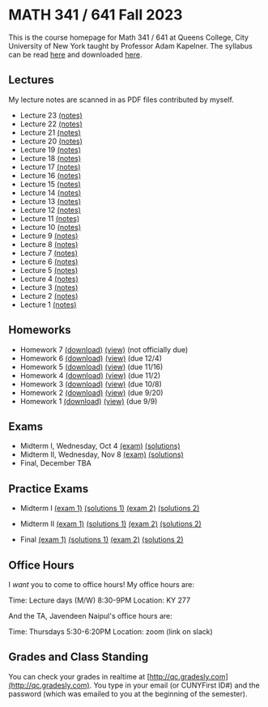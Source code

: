 # MATH 341 / 641 Fall 2023

This is the course homepage for Math 341 / 641 at Queens College, City University of New York taught by Professor Adam Kapelner. The syllabus can be read [here](https://github.com/kapelner/QC_MATH_341_Fall_2023/blob/main/syllabus/syllabus.pdf) and downloaded [here](https://raw.githubusercontent.com/kapelner/QC_MATH_341_Fall_2023/main/syllabus/syllabus.pdf).


## Lectures

My lecture notes are scanned in as PDF files contributed by myself.

<!---->
* Lecture 23 [(notes)](https://github.com/kapelner/QC_MATH_341_Fall_2023/blob/main/lectures/lec23.pdf)
* Lecture 22 [(notes)](https://github.com/kapelner/QC_MATH_341_Fall_2023/blob/main/lectures/lec22.pdf)
* Lecture 21 [(notes)](https://github.com/kapelner/QC_MATH_341_Fall_2023/blob/main/lectures/lec21.pdf)
* Lecture 20 [(notes)](https://github.com/kapelner/QC_MATH_341_Fall_2023/blob/main/lectures/lec20.pdf)
* Lecture 19 [(notes)](https://github.com/kapelner/QC_MATH_341_Fall_2023/blob/main/lectures/lec19.pdf)
* Lecture 18 [(notes)](https://github.com/kapelner/QC_MATH_341_Fall_2023/blob/main/lectures/lec18.pdf)
* Lecture 17 [(notes)](https://github.com/kapelner/QC_MATH_341_Fall_2023/blob/main/lectures/lec17.pdf)
* Lecture 16 [(notes)](https://github.com/kapelner/QC_MATH_341_Fall_2023/blob/main/lectures/lec16.pdf)
* Lecture 15 [(notes)](https://github.com/kapelner/QC_MATH_341_Fall_2023/blob/main/lectures/lec15.pdf)
* Lecture 14 [(notes)](https://github.com/kapelner/QC_MATH_341_Fall_2023/blob/main/lectures/lec14.pdf)
* Lecture 13 [(notes)](https://github.com/kapelner/QC_MATH_341_Fall_2023/blob/main/lectures/lec13.pdf)
* Lecture 12 [(notes)](https://github.com/kapelner/QC_MATH_341_Fall_2023/blob/main/lectures/lec12.pdf)
* Lecture 11 [(notes)](https://github.com/kapelner/QC_MATH_341_Fall_2023/blob/main/lectures/lec11.pdf)
* Lecture 10 [(notes)](https://github.com/kapelner/QC_MATH_341_Fall_2023/blob/main/lectures/lec10.pdf)
* Lecture 9 [(notes)](https://github.com/kapelner/QC_MATH_341_Fall_2023/blob/main/lectures/lec09.pdf)
* Lecture 8 [(notes)](https://github.com/kapelner/QC_MATH_341_Fall_2023/blob/main/lectures/lec08.pdf)
* Lecture 7 [(notes)](https://github.com/kapelner/QC_MATH_341_Fall_2023/blob/main/lectures/lec07.pdf)
* Lecture 6 [(notes)](https://github.com/kapelner/QC_MATH_341_Fall_2023/blob/main/lectures/lec06.pdf)
* Lecture 5 [(notes)](https://github.com/kapelner/QC_MATH_341_Fall_2023/blob/main/lectures/lec05.pdf)
* Lecture 4 [(notes)](https://github.com/kapelner/QC_MATH_341_Fall_2023/blob/main/lectures/lec04.pdf)
* Lecture 3 [(notes)](https://github.com/kapelner/QC_MATH_341_Fall_2023/blob/main/lectures/lec03.pdf)
* Lecture 2 [(notes)](https://github.com/kapelner/QC_MATH_341_Fall_2023/blob/main/lectures/lec02.pdf)
* Lecture 1 [(notes)](https://github.com/kapelner/QC_MATH_341_Fall_2023/blob/main/lectures/lec01.pdf)


## Homeworks

<!--
* Homework 9 [(download)](https://github.com/kapelner/QC_MATH_341_Fall_2023/blob/main/homeworks/hw09/hw09.pdf?raw=true) [(view)](https://github.com/kapelner/QC_MATH_341_Fall_2023/blob/main/homeworks/hw09/hw09.pdf) (due 12/12)
* Homework 8 [(download)](https://github.com/kapelner/QC_MATH_341_Fall_2023/blob/main/homeworks/hw08/hw08.pdf?raw=true) [(view)](https://github.com/kapelner/QC_MATH_341_Fall_2023/blob/main/homeworks/hw08/hw08.pdf) (due 12/2)-->
* Homework 7 [(download)](https://github.com/kapelner/QC_MATH_341_Fall_2023/blob/main/homeworks/hw07/hw07.pdf?raw=true) [(view)](https://github.com/kapelner/QC_MATH_341_Fall_2023/blob/main/homeworks/hw07/hw07.pdf) (not officially due)
* Homework 6 [(download)](https://github.com/kapelner/QC_MATH_341_Fall_2023/blob/main/homeworks/hw06/hw06.pdf?raw=true) [(view)](https://github.com/kapelner/QC_MATH_341_Fall_2023/blob/main/homeworks/hw06/hw06.pdf) (due 12/4)
* Homework 5 [(download)](https://github.com/kapelner/QC_MATH_341_Fall_2023/blob/main/homeworks/hw05/hw05.pdf?raw=true) [(view)](https://github.com/kapelner/QC_MATH_341_Fall_2023/blob/main/homeworks/hw05/hw05.pdf) (due 11/16)
* Homework 4 [(download)](https://github.com/kapelner/QC_MATH_341_Fall_2023/blob/main/homeworks/hw04/hw04.pdf?raw=true) [(view)](https://github.com/kapelner/QC_MATH_341_Fall_2023/blob/main/homeworks/hw04/hw04.pdf) (due 11/2)
* Homework 3 [(download)](https://github.com/kapelner/QC_MATH_341_Fall_2023/blob/main/homeworks/hw03/hw03.pdf?raw=true) [(view)](https://github.com/kapelner/QC_MATH_341_Fall_2023/blob/main/homeworks/hw03/hw03.pdf) (due 10/8)
* Homework 2 [(download)](https://github.com/kapelner/QC_MATH_341_Fall_2023/blob/main/homeworks/hw02/hw02.pdf?raw=true) [(view)](https://github.com/kapelner/QC_MATH_341_Fall_2023/blob/main/homeworks/hw02/hw02.pdf) (due 9/20)
* Homework 1 [(download)](https://github.com/kapelner/QC_MATH_341_Fall_2023/blob/main/homeworks/hw01/hw01.pdf?raw=true) [(view)](https://github.com/kapelner/QC_MATH_341_Fall_2023/blob/main/homeworks/hw01/hw01.pdf) (due 9/9)


## Exams

* Midterm I, Wednesday, Oct 4 [(exam)](https://github.com/kapelner/QC_MATH_341_Fall_2023/blob/main/exams/midterm1/midterm1.pdf) [(solutions)](https://github.com/kapelner/QC_MATH_341_Fall_2023/blob/main/exams/midterm1/midterm1_solutions.pdf)
* Midterm II, Wednesday, Nov 8 [(exam)](https://github.com/kapelner/QC_MATH_341_Fall_2023/blob/main/exams/midterm2/midterm2.pdf) [(solutions)](https://github.com/kapelner/QC_MATH_341_Fall_2023/blob/main/exams/midterm2/midterm2_solutions.pdf)
* Final, December TBA

## Practice Exams

* Midterm I [(exam 1)](https://github.com/kapelner/QC_Math_369_Fall_2020/blob/master/exams/midterm1/midterm1.pdf) [(solutions 1)](https://github.com/kapelner/QC_Math_369_Fall_2020/blob/master/exams/midterm1/midterm1_solutions.pdf) [(exam 2)](https://github.com/kapelner/QC_Math_369_Fall_2021/blob/master/exams/midterm1/midterm1.pdf) [(solutions 2)](https://github.com/kapelner/QC_Math_369_Fall_2021/blob/master/exams/midterm1/midterm1_solutions.pdf)

* Midterm II [(exam 1)](https://github.com/kapelner/QC_Math_369_Fall_2020/blob/master/exams/midterm2/midterm2.pdf) [(solutions 1)](https://github.com/kapelner/QC_Math_369_Fall_2020/blob/master/exams/midterm2/midterm2_solutions.pdf) [(exam 2)](https://github.com/kapelner/QC_Math_369_Fall_2021/blob/master/exams/midterm2/midterm2.pdf) [(solutions 2)](https://github.com/kapelner/QC_Math_369_Fall_2021/blob/master/exams/midterm2/midterm2_solutions.pdf) 

* Final [(exam 1)](https://github.com/kapelner/QC_Math_369_Fall_2020/blob/master/exams/final/final.pdf) [(solutions 1)](https://github.com/kapelner/QC_Math_369_Fall_2020/blob/master/exams/final/final_solutions.pdf) [(exam 2)](https://github.com/kapelner/QC_Math_369_Fall_2021/blob/master/exams/final/final.pdf) [(solutions 2)](https://github.com/kapelner/QC_Math_369_Fall_2021/blob/master/exams/final/final_solutions.pdf)

## Office Hours

I *want* you to come to office hours! My office hours are:

Time: Lecture days (M/W) 8:30-9PM
Location: KY 277

And the TA, Javendeen Naipul's office hours are:

Time: Thursdays 5:30-6:20PM
Location: zoom (link on slack)


## Grades and Class Standing

You can check your grades in realtime at [http://qc.gradesly.com](http://qc.gradesly.com). You type in your email (or CUNYFirst ID#) and the password (which was emailed to you at the beginning of the semester).
